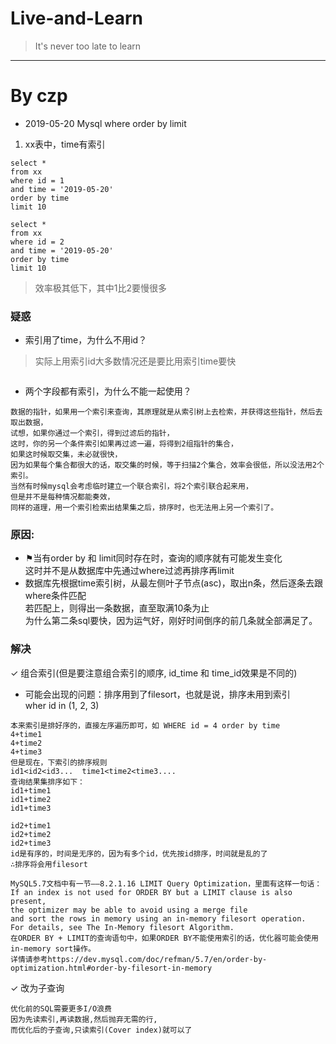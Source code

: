 # Live-and-Learn
> It's never too late to learn
---
# By czp
* 2019-05-20 Mysql where order by limit
1. xx表中，time有索引
```
select *
from xx
where id = 1
and time = '2019-05-20'
order by time
limit 10
```
```
select *
from xx
where id = 2
and time = '2019-05-20'
order by time
limit 10
```
> 效率极其低下，其中1比2要慢很多
### 疑惑
* 索引用了time，为什么不用id？
> 实际上用索引id大多数情况还是要比用索引time要快
```

```
* 两个字段都有索引，为什么不能一起使用？
```
数据的指针，如果用一个索引来查询，其原理就是从索引树上去检索，并获得这些指针，然后去取出数据，
试想，如果你通过一个索引，得到过滤后的指针，
这时，你的另一个条件索引如果再过滤一遍，将得到2组指针的集合，
如果这时候取交集，未必就很快，
因为如果每个集合都很大的话，取交集的时候，等于扫描2个集合，效率会很低，所以没法用2个索引。
当然有时候mysql会考虑临时建立一个联合索引，将2个索引联合起来用，
但是并不是每种情况都能奏效，
同样的道理，用一个索引检索出结果集之后，排序时，也无法用上另一个索引了。
```
### 原因:
* ⚑当有order by 和 limit同时存在时，查询的顺序就有可能发生变化   
   这时并不是从数据库中先通过where过滤再排序再limit   
* 数据库先根据time索引树，从最左侧叶子节点(asc)，取出n条，然后逐条去跟where条件匹配   
  若匹配上，则得出一条数据，直至取满10条为止   
  为什么第二条sql要快，因为运气好，刚好时间倒序的前几条就全部满足了。
### 解决
✓ 组合索引(但是要注意组合索引的顺序, id_time 和 time_id效果是不同的)
* 可能会出现的问题：排序用到了filesort，也就是说，排序未用到索引   
  wher id in (1, 2, 3)
```
本来索引是排好序的，直接左序遍历即可，如 WHERE id = 4 order by time
4+time1
4+time2
4+time3
但是现在，下索引的排序规则
id1<id2<id3...  time1<time2<time3....
查询结果集排序如下：
id1+time1
id1+time2
id1+time3

id2+time1
id2+time2
id2+time3
id是有序的，时间是无序的，因为有多个id，优先按id排序，时间就是乱的了
∴排序将会用filesort
```
```
MySQL5.7文档中有一节——8.2.1.16 LIMIT Query Optimization，里面有这样一句话：
If an index is not used for ORDER BY but a LIMIT clause is also present, 
the optimizer may be able to avoid using a merge file 
and sort the rows in memory using an in-memory filesort operation. 
For details, see The In-Memory filesort Algorithm.
在ORDER BY + LIMIT的查询语句中，如果ORDER BY不能使用索引的话，优化器可能会使用in-memory sort操作。
详情请参考https://dev.mysql.com/doc/refman/5.7/en/order-by-optimization.html#order-by-filesort-in-memory
```
✓ 改为子查询
```
优化前的SQL需要更多I/O浪费
因为先读索引,再读数据,然后抛弃无需的行,
而优化后的子查询,只读索引(Cover index)就可以了
```
